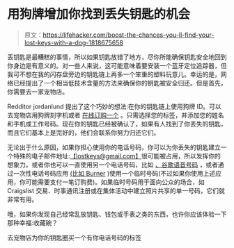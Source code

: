 # 用狗牌增加你找到丢失钥匙的机会

> 原文：<https://lifehacker.com/boost-the-chances-you-ll-find-your-lost-keys-with-a-dog-1818675658>

丢钥匙是最糟糕的事情，所以如果钥匙放错了地方，尽你所能确保钥匙安全地回到你身边是有意义的。对一些人来说，这可能意味着要安装一个蓝牙定位追踪器，但我可不想在我的闪存盘旁边的钥匙链上再多一个笨重的塑料玩意儿。幸运的是，网络已经提出了一个相当低技术含量的方法来确保你的钥匙被安全归还。但是首先，你需要去一家宠物店。



Redditor jordanlund 提出了这个巧妙的想法:在你的钥匙链上使用狗牌 ID。可以去宠物店用狗牌刻字机或者 [在线订购一个](https://www.petco.com/shop/en/petcostore/product/dog/dog-collars-leashes-and-harnesses/dog-id-tags/quick-tag-chrome-circle-personalized-engraved-pet-id-tag) 。只需选择您的标签，并添加您的姓名和手机或工作号码。现在你的钥匙已经被确认了，如果有人找到了你丢失的钥匙，而且它们基本上是完好的，他们会联系你努力归还它们。

无论出于什么原因，如果你担心使用你的电话号码，你可以为你丢失的钥匙建立一个特殊的电子邮件地址:[【lostkeys@gmail.com】](mailto:lostkeys@gmail.com)很可能被占用，所以发挥你的想象力。或者你也可以一直使用另一个电话号码，比如 [、谷歌语音号码](https://lifehacker.com/google-voice-gets-group-texts-mms-and-a-new-look-afte-1791517753) ，或者通过一次性电话号码应用 [(比如 Burner](https://lifehacker.com/five-useful-things-you-can-do-with-a-burner-phone-numbe-1787635006) )使用一个临时号码(不过如果你使用上述应用，你可能需要支付一笔订购费)。如果临时号码用于面向公众的场合，如 Craigslist 交易、时事通讯注册或在集体活动中建立照片共享的单一号码，它们就非常有用。

哦，如果你发现自己经常乱放钥匙、钱包或手表之类的东西，也许你应该体验一下那种幸福:收藏碗？

去宠物店为你的钥匙圈买一个有你电话号码的标签